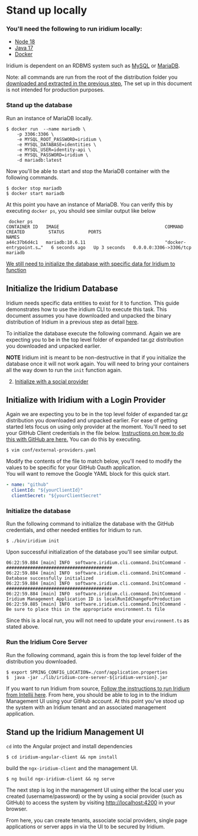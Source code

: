 # Stand up locally

### You'll need the following to run iridium locally:
* [Node 18](https://nodejs.org/en)
* [Java 17](https://adoptium.net/temurin/releases/)
* [Docker](https://docs.docker.com/)

Iridium is dependent on an RDBMS system such as [MySQL](https://www.mysql.com/) or [MariaDB](https://mariadb.org/).

Note: all commands are run from the root of the distribution folder you [downloaded and extracted in the previous step](1.Install-the-CLI.md),
The set up in this document is not intended for production purposes.

### Stand up the database

Run an instance of MariaDB locally. 
```shell
$ docker run  --name mariadb \
    -p 3306:3306 \
    -e MYSQL_ROOT_PASSWORD=iridium \
    -e MYSQL_DATABASE=identities \
    -e MYSQL_USER=identity-api \
    -e MYSQL_PASSWORD=iridium \
    -d mariadb:latest
```
Now you'll be able to start and stop the MariaDB container with the following commands.
```shell
$ docker stop mariadb
$ docker start mariadb
```


At this point you have an instance of MariaDB.
You can verify this by executing `docker ps`, you should see similar output like below
```shell
 docker ps
CONTAINER ID   IMAGE                                        COMMAND                  CREATED         STATUS         PORTS                                        NAMES
a44c37b6d4c1   mariadb:10.6.11                              "docker-entrypoint.s…"   6 seconds ago   Up 3 seconds   0.0.0.0:3306->3306/tcp                       mariadb
```



[We still need to initialize the database with specific data for Iridium to function](#initialize-the-iridium-database)

## Initialize the Iridium Database

Iridium needs specific data entities to exist for it to function. This guide demonstrates how to use the iridium CLI
to execute this task.  This document assumes you have downloaded and unpacked the binary distribution of Iridium in a
previous step as detail [here](1.Install-the-CLI.md).

To initialize the database execute the following command.  Again we are expecting you to be in the top level folder of
expanded tar.gz distribution you downloaded and unpacked earlier.

**NOTE**
Iridium init is meant to be non-destructive in that if you initialize the database once it will not work again.  You will need to bring your 
containers all the way down to run the `init` function again. 

2. [Initialize with a social provider](#initialize-with-iridium-with-the-github-login-provider)

## Initialize with Iridium with a Login Provider

Again we are expecting you to be in the top level folder of
expanded tar.gz distribution you downloaded and unpacked earlier. For ease of getting started lets focus on using only provider at the moment.
You'll need to set your GitHub Client credentials in the file below.  [Instructions on how to do this with GitHub are here.](../4.-connecting-social-identity-providers/create-github-application.md)  You can do this by executing. 
```shell
$ vim conf/external-providers.yaml
```
Modify the contents of the file to match below, you'll need to modify the values to be specific for your GitHub Oauth application.  
You will want to remove the Google YAML block for this quick start. 
```yaml
- name: "github"
  clientId: "${yourClientId}"
  clientSecret: "${yourClientSecret"
```

### Initialize the database

Run the following command to initialize the database with the GitHub credentials, and other needed entities for Iridium to run.

```shell
$ ./bin/iridium init 
```
Upon successful initialization of the database you'll see similar output.  
```shell
06:22:59.884 [main] INFO  software.iridium.cli.command.InitCommand - ########################################
06:22:59.884 [main] INFO  software.iridium.cli.command.InitCommand - Database successfully initialized
06:22:59.884 [main] INFO  software.iridium.cli.command.InitCommand - ########################################
06:22:59.884 [main] INFO  software.iridium.cli.command.InitCommand - Iridium Management Application ID is localRunIdChangeForProduction
06:22:59.885 [main] INFO  software.iridium.cli.command.InitCommand - Be sure to place this in the appropriate environment.ts file
```
Since this is a local run, you will not need to update your `environment.ts` as stated above.

### Run the Iridium Core Server
Run the following command, again this is from the top level folder of the distribution you downloaded.
```
$ export SPRING_CONFIG_LOCATION=./conf/application.properties
$  java -jar ./lib/iridium-core-server-${iridium-version}.jar
```
If you want to run Iridium from source, [Follow the instructions to run Iridium from Intellij here](developing-with-intellij.md). 
From here, you should be able to log in to the Iridium Management UI using your GitHub account. At this point you've
stood up the system with an Iridium tenant and an associated management application. 

## Stand up the Iridium Management UI

`cd` into the Angular project and install dependencies
```shell
$ cd iridium-angular-client && npm install
```

build the `ngx-iridium-client` and the management UI.
````shell
$ ng build ngx-iridium-client && ng serve
````

The next step is log in the management UI using either the local user you created (username/password) or the by using
a social provider (such as GitHub) to access the system by visiting [http://localhost:4200](http://localhost:4200) in your browser.

From here, you can create tenants, associate social providers, single page applications or server apps in via the UI to be secured by Iridium.







 


